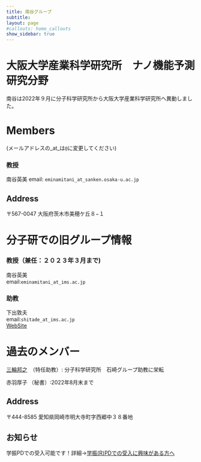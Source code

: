 ```yaml
---
title: 南谷グループ
subtitle: 
layout: page
#callouts: home_callouts
show_sidebar: true
---
```


# 大阪大学産業科学研究所　ナノ機能予測研究分野
南谷は2022年９月に分子科学研究所から大阪大学産業科学研究所へ異動しました。

# Members
(メールアドレスの_at_は`@`に変更してください)  
### 教授
南谷英美 
email:  `eminamitani_at_sanken.osaka-u.ac.jp`

## Address
〒567-0047	大阪府茨木市美穂ケ丘８−１

# 分子研での旧グループ情報
### 教授（兼任：２０２３年３月まで)
南谷英美   
email:`eminamitani_at_ims.ac.jp`

### 助教
下出敦夫   
email:`shitade_at_ims.ac.jp`  
[WebSite](https://sites.google.com/view/shitade/)


# 過去のメンバー
[三輪邦之](https://sites.google.com/site/kmiwahome)　（特任助教）: 分子科学研究所　石崎グループ助教に栄転 

赤羽厚子 （秘書）:2022年8月末まで 

## Address
〒444-8585	愛知県岡崎市明大寺町字西郷中３８番地

## お知らせ
学振PDでの受入可能です！詳細→[学振(R)PDでの受入に興味がある方へ](/page-1.md/)


